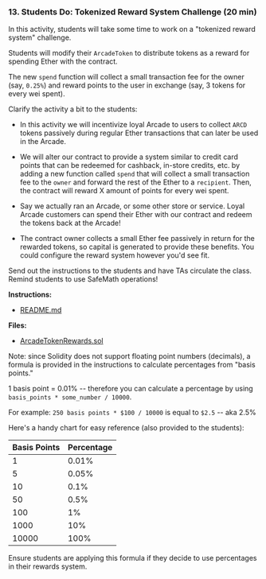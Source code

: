 ### 13. Students Do: Tokenized Reward System Challenge (20 min)

In this activity, students will take some time to work on a "tokenized reward system" challenge.

Students will modify their `ArcadeToken` to distribute tokens as a reward for spending Ether with the contract.

The new `spend` function will collect a small transaction fee for the owner (say, `0.25%`) and reward points to the user in exchange (say, 3 tokens for every wei spent).

Clarify the activity a bit to the students:

* In this activity we will incentivize loyal Arcade to users to collect `ARCD` tokens passively during regular Ether transactions that can later be used in the Arcade.

* We will alter our contract to provide a system similar to credit card points that can be redeemed for cashback, in-store credits, etc. by adding a new function
  called `spend` that will collect a small transaction fee to the `owner` and forward the rest of the Ether to a `recipient`.
  Then, the contract will reward X amount of points for every wei spent.

* Say we actually ran an Arcade, or some other store or service. Loyal Arcade customers can spend their Ether with our contract and redeem the tokens back at the Arcade!

* The contract owner collects a small Ether fee passively in return for the rewarded tokens, so capital is generated to provide these benefits.
  You could configure the reward system however you'd see fit.

Send out the instructions to the students and have TAs circulate the class. Remind students to use SafeMath operations!

**Instructions:**

* [README.md](Activities/13-Stu_Tokenized_Rewards_Challenge/README.md)

**Files:**

* [ArcadeTokenRewards.sol](Activities/13-Stu_Tokenized_Rewards_Challenge/Unsolved/ArcadeTokenRewards.sol)

Note: since Solidity does not support floating point numbers (decimals), a formula is provided in the instructions to calculate percentages from "basis points."

1 basis point = 0.01% -- therefore you can calculate a percentage by using `basis_points * some_number / 10000`.

For example: `250 basis points * $100 / 10000` is equal to `$2.5` -- aka 2.5%

Here's a handy chart for easy reference (also provided to the students):

Basis Points | Percentage
---------|----------
1 | 0.01%
5 | 0.05%
10 | 0.1%
50 | 0.5%
100 | 1%
1000 | 10%
10000 | 100%

Ensure students are applying this formula if they decide to use percentages in their rewards system.
